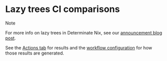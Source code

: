 # Lazy trees CI comparisons

> [!NOTE]
> For more info on lazy trees in Determinate Nix, see our [announcement blog post](https://determinate.systems/posts/changelog-determinate-nix-352).

See the [Actions tab](https://github.com/DeterminateSystems/lazy-trees-comparisons/actions) for results and the [workflow configuration](.github/workflows/comparison.yaml) for how those results are generated.
